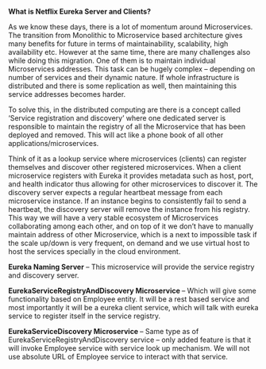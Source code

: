 <b>What is Netflix Eureka Server and Clients? </b>

As we know these days, there is a lot of momentum around Microservices. The transition from Monolithic to Microservice based architecture gives many benefits for future in terms of maintainability, scalability, high availability etc. However at the same time, there are many challenges also while doing this migration. One of them is to maintain individual Microservices addresses. This task can be hugely complex – depending on number of services and their dynamic nature. If whole infrastructure is distributed and there is some replication as well, then maintaining this service addresses becomes harder.

To solve this, in the distributed computing are there is a concept called ‘Service registration and discovery’ where one dedicated server is responsible to maintain the registry of all the Microservice that has been deployed and removed. This will act like a phone book of all other applications/microservices.

Think of it as a lookup service where microservices (clients) can register themselves and discover other registered microservices. When a client microservice registers with Eureka it provides metadata such as host, port, and health indicator thus allowing for other microservices to discover it. The discovery server expects a regular heartbeat message from each microservice instance. If an instance begins to consistently fail to send a heartbeat, the discovery server will remove the instance from his registry. This way we will have a very stable ecosystem of Microservices collaborating among each other, and on top of it we don’t have to manually maintain address of other Microservice, which is a next to impossible task if the scale up/down is very frequent, on demand and we use virtual host to host the services specially in the cloud environment.


<b>Eureka Naming Server</b> – This microservice will provide the service registry and discovery server.

<b>EurekaServiceRegistryAndDiscovery Microservice </b> – Which will give some functionality based on Employee entity. It will be a rest based service and most importantly it will be a eureka client service, which will talk with eureka service to register itself in the service registry.

<b>EurekaServiceDiscovery Microservice </b> – Same type as of EurekaServiceRegistryAndDiscovery service – only added feature is that it will invoke Employee service with service look up mechanism. We will not use absolute URL of Employee service to interact with that service.
